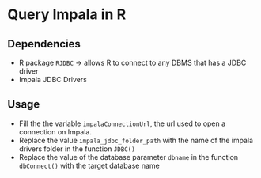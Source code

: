 Query Impala in R
=================

## Dependencies
- R package `RJDBC` -> allows R to connect to any DBMS that has a JDBC driver
- Impala JDBC Drivers

## Usage

- Fill the the variable `impalaConnectionUrl`, the url used to open a connection on Impala.
- Replace the value `impala_jdbc_folder_path` with the name of the impala drivers folder in the function `JDBC()`
- Replace the value of the database parameter `dbname` in the function `dbConnect()` with the target database name
